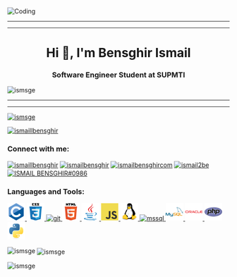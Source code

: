 <img align="center" alt="Coding" width="1000" src="https://miro.medium.com/v2/resize:fit:996/1*xNQKHj5vR7w9AcY_bDKYYw.gif">
<hr>
<hr>
<h1 align="center">Hi 👋, I'm Bensghir Ismail</h1>
<h3 align="center">Software Engineer Student at SUPMTI</h3>
<p align="left"> <img src="https://komarev.com/ghpvc/?username=ismsge&label=Profile%20views&color=0e75b6&style=flat" alt="ismsge" /> </p>
<hr>
<hr>

<p align="left"> <a href="https://github.com/ryo-ma/github-profile-trophy"><img src="https://github-profile-trophy.vercel.app/?username=ismsge" alt="ismsge" /></a> </p>

<p align="left"> <a href="https://twitter.com/ismaillbensghir" target="blank"><img src="https://img.shields.io/twitter/follow/ismaillbensghir?logo=twitter&style=for-the-badge" alt="ismaillbensghir" /></a> </p>

<h3 align="left">Connect with me:</h3>

<p align="left">
<a href="https://twitter.com/ismaillbensghir" target="blank"><img align="center" src="https://raw.githubusercontent.com/rahuldkjain/github-profile-readme-generator/master/src/images/icons/Social/twitter.svg" alt="ismaillbensghir" height="30" width="40" /></a>
<a href="https://linkedin.com/in/ismailbensghir" target="blank"><img align="center" src="https://raw.githubusercontent.com/rahuldkjain/github-profile-readme-generator/master/src/images/icons/Social/linked-in-alt.svg" alt="ismailbensghir" height="30" width="40" /></a>
<a href="https://fb.com/ismailbensghircom" target="blank"><img align="center" src="https://raw.githubusercontent.com/rahuldkjain/github-profile-readme-generator/master/src/images/icons/Social/facebook.svg" alt="ismailbensghircom" height="30" width="40" /></a>
<a href="https://instagram.com/ismail2be" target="blank"><img align="center" src="https://raw.githubusercontent.com/rahuldkjain/github-profile-readme-generator/master/src/images/icons/Social/instagram.svg" alt="ismail2be" height="30" width="40" /></a>
<a href="https://discord.gg/ISMAIL BENSGHIR#0986" target="blank"><img align="center" src="https://raw.githubusercontent.com/rahuldkjain/github-profile-readme-generator/master/src/images/icons/Social/discord.svg" alt="ISMAIL BENSGHIR#0986" height="30" width="40" /></a>
</p>

<h3 align="left">Languages and Tools:</h3>
<p align="left"> <a href="https://www.cprogramming.com/" target="_blank" rel="noreferrer"> <img src="https://raw.githubusercontent.com/devicons/devicon/master/icons/c/c-original.svg" alt="c" width="40" height="40"/> </a> <a href="https://www.w3schools.com/css/" target="_blank" rel="noreferrer"> <img src="https://raw.githubusercontent.com/devicons/devicon/master/icons/css3/css3-original-wordmark.svg" alt="css3" width="40" height="40"/> </a> <a href="https://git-scm.com/" target="_blank" rel="noreferrer"> <img src="https://www.vectorlogo.zone/logos/git-scm/git-scm-icon.svg" alt="git" width="40" height="40"/> </a> <a href="https://www.w3.org/html/" target="_blank" rel="noreferrer"> <img src="https://raw.githubusercontent.com/devicons/devicon/master/icons/html5/html5-original-wordmark.svg" alt="html5" width="40" height="40"/> </a> <a href="https://www.java.com" target="_blank" rel="noreferrer"> <img src="https://raw.githubusercontent.com/devicons/devicon/master/icons/java/java-original.svg" alt="java" width="40" height="40"/> </a> <a href="https://developer.mozilla.org/en-US/docs/Web/JavaScript" target="_blank" rel="noreferrer"> <img src="https://raw.githubusercontent.com/devicons/devicon/master/icons/javascript/javascript-original.svg" alt="javascript" width="40" height="40"/> </a> <a href="https://www.linux.org/" target="_blank" rel="noreferrer"> <img src="https://raw.githubusercontent.com/devicons/devicon/master/icons/linux/linux-original.svg" alt="linux" width="40" height="40"/> </a> <a href="https://www.microsoft.com/en-us/sql-server" target="_blank" rel="noreferrer"> <img src="https://www.svgrepo.com/show/303229/microsoft-sql-server-logo.svg" alt="mssql" width="40" height="40"/> </a> <a href="https://www.mysql.com/" target="_blank" rel="noreferrer"> <img src="https://raw.githubusercontent.com/devicons/devicon/master/icons/mysql/mysql-original-wordmark.svg" alt="mysql" width="40" height="40"/> </a> <a href="https://www.oracle.com/" target="_blank" rel="noreferrer"> <img src="https://raw.githubusercontent.com/devicons/devicon/master/icons/oracle/oracle-original.svg" alt="oracle" width="40" height="40"/> </a> <a href="https://www.php.net" target="_blank" rel="noreferrer"> <img src="https://raw.githubusercontent.com/devicons/devicon/master/icons/php/php-original.svg" alt="php" width="40" height="40"/> </a> <a href="https://www.python.org" target="_blank" rel="noreferrer"> <img src="https://raw.githubusercontent.com/devicons/devicon/master/icons/python/python-original.svg" alt="python" width="40" height="40"/> </a> </p>

<p><img align="left" src="https://github-readme-stats.vercel.app/api/top-langs?username=ismsge&show_icons=true&locale=en&layout=compact" alt="ismsge" /></p>

<p>&nbsp;<img align="center" src="https://github-readme-stats.vercel.app/api?username=ismsge&show_icons=true&locale=en" alt="ismsge" /></p>

<p><img align="center" src="https://github-readme-streak-stats.herokuapp.com/?user=ismsge&" alt="ismsge" /></p>
